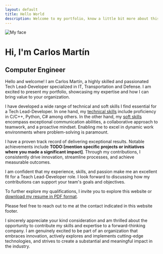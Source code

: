 ```yaml
---
layout: default
title: Hello World
description: Welcome to my portfolio, know a little bit more about this Computer Engineer and technology enthusiast!
---
```

<div class="circular--portrait upper-img">
<img title="My Face" alt="My face" src="/assets/img/my_face.png">
</div>

# Hi, I'm Carlos Martín
## Computer Engineer
Hello and welcome! I am Carlos Martín, a highly skilled and passionated Tech Lead-Developer specialized in IT, Transportation and Defense. I am excited to present my portfolio, showcasing my expertise and how I can bring value to your organization.

I have developed a wide range of technical and soft skills I find essential for a Tech Lead-Developer. In one hand, my [technical skills](/hard-skills/index.md) include proficiency in C/C++, Python, C# among others. In the other hand, my [soft skills](/soft-skills/index.md) encompass exceptional communication abilities, a collaborative approach to teamwork, and a proactive mindset. Enabling me to excel in dynamic work environments where problem-solving is paramount.

I have a proven track record of delivering exceptional results. Notable achievements include **TODO:[mention specific projects or initiatives where you made a significant impact]**. Through my contributions, I consistently drive innovation, streamline processes, and achieve measurable outcomes.

I am confident that my experience, skills, and passion make me an excellent fit for a Teach Lead-Developer role. I look forward to discussing how my contributions can support your team's goals and objectives.

To further explore my qualifications, I invite you to explore this website or [download my resume in PDF format](/assets/docs/Carlosmape-cv.pdf).

Please feel free to reach out to me at the contact indicated in this website footer.

I sincerely appreciate your kind consideration and am thrilled about the opportunity to contribute my skills and expertise to a forward-thinking company. I am genuinely excited to be part of an organization that embraces innovation, actively explores and implements cutting-edge technologies, and strives to create a substantial and meaningful impact in the industry.
